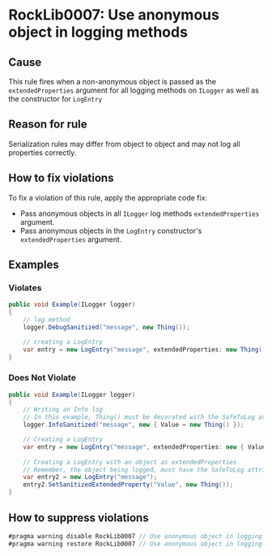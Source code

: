 # RockLib0007: Use anonymous object in logging methods

## Cause

This rule fires when a non-anonymous object is passed as the `extendedProperties` argument for all logging methods on `ILogger` as well as the constructor for `LogEntry` 

## Reason for rule

Serialization rules may differ from object to object and may not log all properties correctly.

## How to fix violations

To fix a violation of this rule, apply the appropriate code fix:

- Pass anonymous objects in all `ILogger` log methods `extendedProperties` argument.
- Pass anonymous objects in the `LogEntry` constructor's `extendedProperties` argument.

## Examples

### Violates

```c#
public void Example(ILogger logger)
{    
    // log method
    logger.DebugSanitized("message", new Thing());

    // creating a LogEntry
    var entry = new LogEntry("message", extendedProperties: new Thing());
}
```

### Does Not Violate
```c#
public void Example(ILogger logger)
{    
    // Writing an Info log
    // In this example, Thing() must be decorated with the SafeToLog attribute
    logger.InfoSanitized("message", new { Value = new Thing() });

    // Creating a LogEntry
    var entry = new LogEntry("message", extendedProperties: new { Value = "someValue" };
    
    // Creating a LogEntry with an object as extendedProperties
    // Remember, the object being logged, must have the SafeToLog attribute
    var entry2 = new LogEntry("message");
    entry2.SetSanitizedExtendedProperty("Value", new Thing());
}
```

## How to suppress violations

```c#
#pragma warning disable RockLib0007 // Use anonymous object in logging methods
#pragma warning restore RockLib0007 // Use anonymous object in logging methods
```
